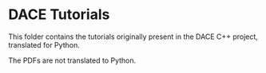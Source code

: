 # DACE Tutorials

This folder contains the tutorials originally present in
the DACE C++ project, translated for Python.

The PDFs are not translated to Python.
